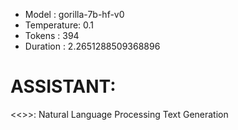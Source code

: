 - Model      : gorilla-7b-hf-v0
- Temperature: 0.1
- Tokens     : 394
- Duration   : 2.2651288509368896


# ASSISTANT:
<<<domain>>>: Natural Language Processing Text Generation


